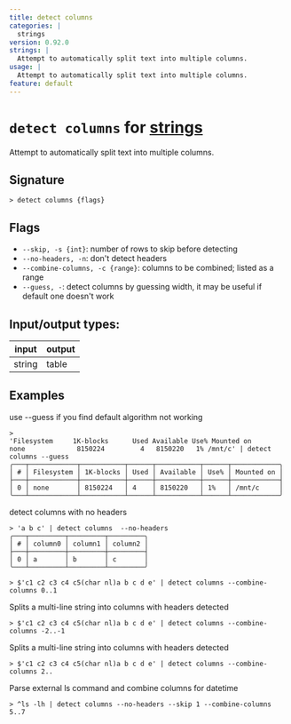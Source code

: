 ```yaml
---
title: detect columns
categories: |
  strings
version: 0.92.0
strings: |
  Attempt to automatically split text into multiple columns.
usage: |
  Attempt to automatically split text into multiple columns.
feature: default
---
```

<!-- This file is automatically generated. Please edit the command in https://github.com/nushell/nushell instead. -->

# `detect columns` for [strings](/commands/categories/strings.md)

<div class='command-title'>Attempt to automatically split text into multiple columns.</div>

## Signature

```> detect columns {flags} ```

## Flags

 -  `--skip, -s {int}`: number of rows to skip before detecting
 -  `--no-headers, -n`: don't detect headers
 -  `--combine-columns, -c {range}`: columns to be combined; listed as a range
 -  `--guess, -`: detect columns by guessing width, it may be useful if default one doesn't work


## Input/output types:

| input  | output |
| ------ | ------ |
| string | table  |

## Examples

use --guess if you find default algorithm not working
```nu
>
'Filesystem     1K-blocks      Used Available Use% Mounted on
none             8150224         4   8150220   1% /mnt/c' | detect columns --guess
╭───┬────────────┬───────────┬──────┬───────────┬──────┬────────────╮
│ # │ Filesystem │ 1K-blocks │ Used │ Available │ Use% │ Mounted on │
├───┼────────────┼───────────┼──────┼───────────┼──────┼────────────┤
│ 0 │ none       │ 8150224   │ 4    │ 8150220   │ 1%   │ /mnt/c     │
╰───┴────────────┴───────────┴──────┴───────────┴──────┴────────────╯

```

detect columns with no headers
```nu
> 'a b c' | detect columns  --no-headers
╭───┬─────────┬─────────┬─────────╮
│ # │ column0 │ column1 │ column2 │
├───┼─────────┼─────────┼─────────┤
│ 0 │ a       │ b       │ c       │
╰───┴─────────┴─────────┴─────────╯

```


```nu
> $'c1 c2 c3 c4 c5(char nl)a b c d e' | detect columns --combine-columns 0..1

```

Splits a multi-line string into columns with headers detected
```nu
> $'c1 c2 c3 c4 c5(char nl)a b c d e' | detect columns --combine-columns -2..-1

```

Splits a multi-line string into columns with headers detected
```nu
> $'c1 c2 c3 c4 c5(char nl)a b c d e' | detect columns --combine-columns 2..

```

Parse external ls command and combine columns for datetime
```nu
> ^ls -lh | detect columns --no-headers --skip 1 --combine-columns 5..7

```
